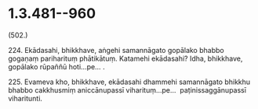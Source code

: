 

# 1.3.481--960



(502.)

224\. Ekādasahi, bhikkhave, aṅgehi samannāgato gopālako bhabbo gogaṇaṃ pariharituṃ phātikātuṃ. Katamehi ekādasahi? Idha, bhikkhave, gopālako rūpaññū hoti…pe… .

225\. Evameva kho, bhikkhave, ekādasahi dhammehi samannāgato bhikkhu bhabbo cakkhusmiṃ aniccānupassī viharituṃ…pe…  paṭinissaggānupassī viharitunti.



